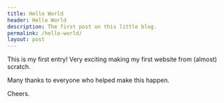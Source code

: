 ```yaml
---
title: Hello World
header: Hello World
description: The first post on this little blog.
permalink: /hello-world/
layout: post
---
```


This is my first entry! Very exciting making my first website from (almost) scratch.

Many thanks to everyone who helped make this happen.

Cheers.
